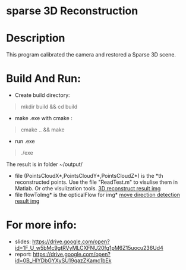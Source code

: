 # sparse 3D Reconstruction

# Description

This program calibrated the camera and restored a Sparse 3D scene.

# Build And Run:
* Create build directory:

> mkdir build && cd build

* make .exe with cmake :

> cmake .. && make

* run .exe

> ./exe

The result is in folder ~/output/
* file (PointsCloudX*,PointsCloudY*,PointsCloudZ*) is the *th reconstructed points. Use the file "ReadTest.m" to visulise them in Matlab. Or othe visulization tools.
[3D reconstruct result img](./output/3dReconstruct.png)
* file flowToImg* is the opticalFlow for img*
[move direction detection result img](./output/flow.png)

# For more info:
* slides: https://drive.google.com/open?id=1F_U_w5bMc9gtRVyMLCXFNU20fg1pM6Z15uocu236Ud4 
* report: https://drive.google.com/open?id=0B_HlYDbGYXySU19qazZKamc1bEk

